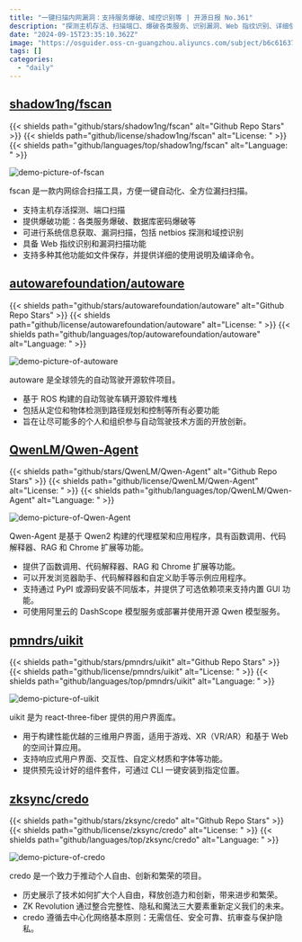 ```yaml
---
title: "一键扫描内网漏洞：支持服务爆破、域控识别等 | 开源日报 No.361"
description: "探测主机存活、扫描端口、爆破各类服务、识别漏洞、Web 指纹识别、详细使用说明，fscan 内网综合扫描工具，助力全方位漏扫扫描，方便高效！"
date: "2024-09-15T23:35:10.362Z"
image: "https://osguider.oss-cn-guangzhou.aliyuncs.com/subject/b6c616373a4ce86a2462422fa35e9db4.png"
tags: []
categories:
  - "daily"
---
```


## [shadow1ng/fscan](https://github.com/shadow1ng/fscan)

{{< shields path="github/stars/shadow1ng/fscan" alt="Github Repo Stars" >}} {{< shields path="github/license/shadow1ng/fscan" alt="License: " >}} {{< shields path="github/languages/top/shadow1ng/fscan" alt="Language: " >}}

![demo-picture-of-fscan](https://static.osguider.com/subject/github/shadow1ng/fscan/8f292e4229c2070b24cb7b84999d59e4.png)

fscan 是一款内网综合扫描工具，方便一键自动化、全方位漏扫扫描。

- 支持主机存活探测、端口扫描
- 提供爆破功能：各类服务爆破、数据库密码爆破等
- 可进行系统信息获取、漏洞扫描，包括 netbios 探测和域控识别
- 具备 Web 指纹识别和漏洞扫描功能
- 支持多种其他功能如文件保存，并提供详细的使用说明及编译命令。
  
## [autowarefoundation/autoware](https://github.com/autowarefoundation/autoware)

{{< shields path="github/stars/autowarefoundation/autoware" alt="Github Repo Stars" >}} {{< shields path="github/license/autowarefoundation/autoware" alt="License: " >}} {{< shields path="github/languages/top/autowarefoundation/autoware" alt="Language: " >}}

![demo-picture-of-autoware](https://static.osguider.com/subject/github/autowarefoundation/autoware/a15fec5af3cac74996e66af1dac5fb68.png)

autoware 是全球领先的自动驾驶开源软件项目。

- 基于 ROS 构建的自动驾驶车辆开源软件堆栈
- 包括从定位和物体检测到路径规划和控制等所有必要功能
- 旨在让尽可能多的个人和组织参与自动驾驶技术方面的开放创新。
  
## [QwenLM/Qwen-Agent](https://github.com/QwenLM/Qwen-Agent)

{{< shields path="github/stars/QwenLM/Qwen-Agent" alt="Github Repo Stars" >}} {{< shields path="github/license/QwenLM/Qwen-Agent" alt="License: " >}} {{< shields path="github/languages/top/QwenLM/Qwen-Agent" alt="Language: " >}}

![demo-picture-of-Qwen-Agent](https://static.osguider.com/subject/github/QwenLM/Qwen-Agent/daa9e32f7c9ffa1725f942d42d6d317b.png)

Qwen-Agent 是基于 Qwen2 构建的代理框架和应用程序，具有函数调用、代码解释器、RAG 和 Chrome 扩展等功能。

- 提供了函数调用、代码解释器、RAG 和 Chrome 扩展等功能。
- 可以开发浏览器助手、代码解释器和自定义助手等示例应用程序。
- 支持通过 PyPI 或源码安装不同版本，并提供了可选依赖项来支持内置 GUI 功能。
- 可使用阿里云的 DashScope 模型服务或部署并使用开源 Qwen 模型服务。
  
## [pmndrs/uikit](https://github.com/pmndrs/uikit)

{{< shields path="github/stars/pmndrs/uikit" alt="Github Repo Stars" >}} {{< shields path="github/license/pmndrs/uikit" alt="License: " >}} {{< shields path="github/languages/top/pmndrs/uikit" alt="Language: " >}}

![demo-picture-of-uikit](https://static.osguider.com/subject/github/pmndrs/uikit/b4edf02541c6299413ae58fc57145dc6.jpg)

uikit 是为 react-three-fiber 提供的用户界面库。

- 用于构建性能优越的三维用户界面，适用于游戏、XR（VR/AR）和基于 Web 的空间计算应用。
- 支持响应式用户界面、交互性、自定义材质和字体等功能。
- 提供预先设计好的组件套件，可通过 CLI 一键安装到指定位置。
  
## [zksync/credo](https://github.com/zksync/credo)

{{< shields path="github/stars/zksync/credo" alt="Github Repo Stars" >}} {{< shields path="github/license/zksync/credo" alt="License: " >}} {{< shields path="github/languages/top/zksync/credo" alt="Language: " >}}

![demo-picture-of-credo](https://static.osguider.com/subject/github/zksync/credo/96ec9f8b5dd75505812171562640c7f8.jpeg)

credo 是一个致力于推动个人自由、创新和繁荣的项目。

- 历史展示了技术如何扩大个人自由，释放创造力和创新，带来进步和繁荣。
- ZK Revolution 通过整合完整性、隐私和魔法三大要素重新定义我们的未来。
- credo 遵循去中心化网络基本原则：无需信任、安全可靠、抗审查与保护隐私。
  
